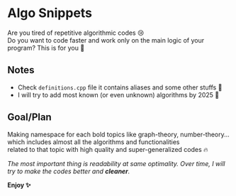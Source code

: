 # Algo Snippets
Are you tired of repetitive algorithmic codes 😢    
Do you want to code faster and work only on the main logic of your program? This is for you 🎁    

## Notes
- Check `definitions.cpp` file it contains aliases and some other stuffs 📖
- I will try to add most known (or even unknown) algorithms by 2025 📅

## Goal/Plan
Making namespace for each bold topics like graph-theory, number-theory... which includes almost all the algorithms and functionalities        
related to that topic with high quality and super-generalized codes 🔥

*The most important thing is readability at same optimality. Over time, I will try to make the codes better and **cleaner**.*

**Enjoy ✨**
